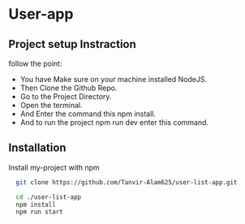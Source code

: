 # User-app

## Project setup Instraction

follow the point:

- You have Make sure on your machine installed NodeJS.
- Then Clone the Github Repo.
- Go to the Project Directory.
- Open the terminal.
- And Enter the command this npm install.
- And to run the project npm run dev enter this command.

## Installation

Install my-project with npm

```bash
  git clone https://github.com/Tanvir-Alam625/user-list-app.git

  cd ./user-list-app
  npm install
  npm run start
```
